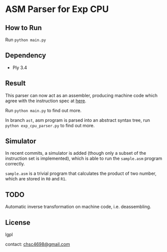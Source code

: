 
ASM Parser for Exp CPU
====

How to Run
----

Run `python main.py`


Dependency
----

* Ply 3.4


Result
----

This parser can now act as an assembler, producing machine code
which agree with the instruction spec at
[here](https://github.com/brickgao/CPU_Exercise/blob/master/op_codes.md ).

Run `python main.py` to find out more.

In branch `ast`, asm program is parsed into an abstract syntax tree,
run `python exp_cpu_parser.py` to find out more.


Simulator
----

In recent commits, a simulator is added (though only a subset of the
instruction set is implemented), which is able to run the `sample.asm` program
correctly.

`sample.asm` is a trivial program that calculates the product of two number,
which are stored in `R0` and `R1`.


TODO
----

Automatic inverse transformation on machine code, i.e. deassembling.


License
----

lgpl


contact: chsc4698@gmail.com

